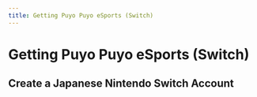 ```yaml
---
title: Getting Puyo Puyo eSports (Switch)
---
```


# Getting Puyo Puyo eSports (Switch)

## Create a Japanese Nintendo Switch Account
